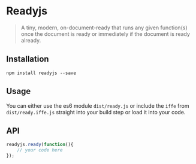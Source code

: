 # Readyjs
> A tiny, modern, on-document-ready that runs any given function(s) once the document is ready or immediately if the document is ready already.

## Installation
```
npm install readyjs --save
```

## Usage
You can either use the es6 module `dist/ready.js` or include the `iffe` from `dist/ready.iffe.js` straight into your build step or load it into your code.

## API
```javascript
readyjs.ready(function(){
    // your code here
});
```
